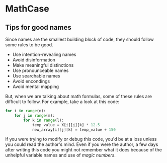 # MathCase

## Tips for good names

Since names are the smallest building block of code, they should follow some rules to be good.

- Use intention-revealing names
- Avoid disinformation
- Make meaningful distinctions
- Use pronounceable names
- Use searchable names
- Avoid encondings
- Avoid mental mapping

But, when we are talking about math formulas, some of these rules are difficult to follow. For example, take a look at this code:

```python
for i in range(n):
    for j in range(m):
        for k in range(l):
            temp_value = X[i][j][k] * 12.5
            new_array[i][j][k] = temp_value + 150
```

If you were trying to modify or debug this code, you'd be at a loss unless you could read the author's mind. Even if you were the author, a few days after writing this code you might not remember what it does because of the unhelpful variable names and use of _magic numbers_.


